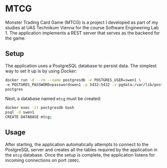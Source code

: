 # MTCG
Monster Trading Card Game (MTCG) is a project I developed as part of my studies at UAS Technikum Vienna for the course Software Engineering Lab 1. The application implements a REST server that serves as the backend for the game.

## Setup
The application uses a PostgreSQL database to persist data. The simplest way to set it up is by using Docker:

```bash
docker run -d --rm --name postgresdb -e POSTGRES_USER=swen1 \
-e POSTGRES_PASSWORD=passwordswen1 -p 5432:5432 -v pgdata:/var/lib/postgresql/data \
postgres
```

Next, a database named `mtcg` must be created:

```bash
docker exec -it postgresdb bash
psql -U swen1
CREATE DATABASE mtcg;
```

## Usage
After starting, the application automatically attempts to connect to the PostgreSQL server and creates all the tables required by the application in the `mtcg` database. Once the setup is complete, the application listens for incoming connections on port `10001`.
